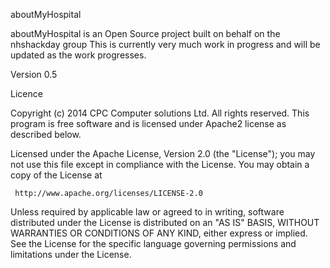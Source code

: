 aboutMyHospital

aboutMyHospital is an Open Source project built on behalf on the nhshackday group
This is currently very much work in progress and will be updated as the work progresses.

Version 0.5

Licence

Copyright (c) 2014 CPC Computer solutions Ltd. All rights reserved.
This program is free software and is licensed under Apache2 license as described below.

Licensed under the Apache License, Version 2.0 (the "License");
   you may not use this file except in compliance with the License.
   You may obtain a copy of the License at

     http://www.apache.org/licenses/LICENSE-2.0

   Unless required by applicable law or agreed to in writing, software
   distributed under the License is distributed on an "AS IS" BASIS,
   WITHOUT WARRANTIES OR CONDITIONS OF ANY KIND, either express or implied.
   See the License for the specific language governing permissions and
   limitations under the License.